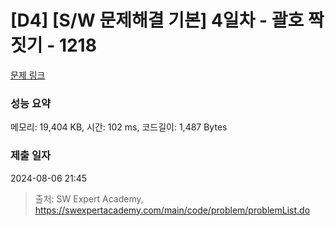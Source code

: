 # [D4] [S/W 문제해결 기본] 4일차 - 괄호 짝짓기 - 1218 

[문제 링크](https://swexpertacademy.com/main/code/problem/problemDetail.do?contestProbId=AV14eWb6AAkCFAYD) 

### 성능 요약

메모리: 19,404 KB, 시간: 102 ms, 코드길이: 1,487 Bytes

### 제출 일자

2024-08-06 21:45



> 출처: SW Expert Academy, https://swexpertacademy.com/main/code/problem/problemList.do